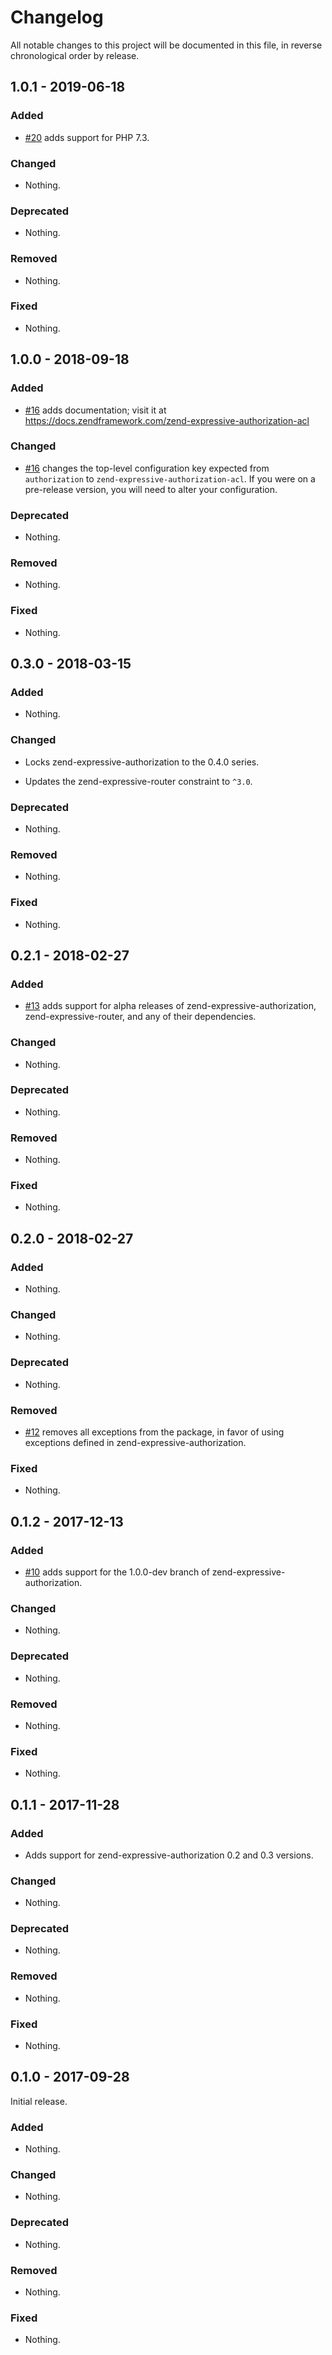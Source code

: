# Changelog

All notable changes to this project will be documented in this file, in reverse chronological order by release.

## 1.0.1 - 2019-06-18

### Added

- [#20](https://github.com/zendframework/zend-expressive-authorization-acl/pull/20) adds support for PHP 7.3.

### Changed

- Nothing.

### Deprecated

- Nothing.

### Removed

- Nothing.

### Fixed

- Nothing.

## 1.0.0 - 2018-09-18

### Added

- [#16](https://github.com/zendframework/zend-expressive-authorization-acl/pull/16) adds documentation; visit it at https://docs.zendframework.com/zend-expressive-authorization-acl

### Changed

- [#16](https://github.com/zendframework/zend-expressive-authorization-acl/pull/16) changes the top-level configuration key expected from `authorization` to
  `zend-expressive-authorization-acl`. If you were on a pre-release version, you will need to alter your configuration.

### Deprecated

- Nothing.

### Removed

- Nothing.

### Fixed

- Nothing.

## 0.3.0 - 2018-03-15

### Added

- Nothing.

### Changed

- Locks zend-expressive-authorization to the 0.4.0 series.

- Updates the zend-expressive-router constraint to `^3.0`.

### Deprecated

- Nothing.

### Removed

- Nothing.

### Fixed

- Nothing.

## 0.2.1 - 2018-02-27

### Added

- [#13](https://github.com/zendframework/zend-expressive-authorization-acl/pull/13)
  adds support for alpha releases of zend-expressive-authorization,
  zend-expressive-router, and any of their dependencies.

### Changed

- Nothing.

### Deprecated

- Nothing.

### Removed

- Nothing.

### Fixed

- Nothing.

## 0.2.0 - 2018-02-27

### Added

- Nothing.

### Changed

- Nothing.

### Deprecated

- Nothing.

### Removed

- [#12](https://github.com/zendframework/zend-expressive-authorization-acl/pull/12)
  removes all exceptions from the package, in favor of using exceptions defined
  in zend-expressive-authorization.

### Fixed

- Nothing.

## 0.1.2 - 2017-12-13

### Added

- [#10](https://github.com/zendframework/zend-expressive-authorization-acl/pull/10)
  adds support for the 1.0.0-dev branch of zend-expressive-authorization.

### Changed

- Nothing.

### Deprecated

- Nothing.

### Removed

- Nothing.

### Fixed

- Nothing.

## 0.1.1 - 2017-11-28

### Added

- Adds support for zend-expressive-authorization 0.2 and 0.3 versions.

### Changed

- Nothing.

### Deprecated

- Nothing.

### Removed

- Nothing.

### Fixed

- Nothing.

## 0.1.0 - 2017-09-28

Initial release.

### Added

- Nothing.

### Changed

- Nothing.

### Deprecated

- Nothing.

### Removed

- Nothing.

### Fixed

- Nothing.
